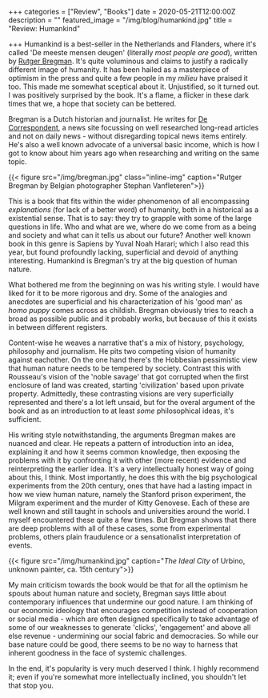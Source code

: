 +++
categories = ["Review", "Books"]
date = 2020-05-21T12:00:00Z
description = ""
featured_image = "/img/blog/humankind.jpg"
title = "Review: Humankind"

+++
Humankind is a best-seller in the Netherlands and Flanders, where it's called 'De meeste mensen deugen' (literally *most people are good*), written by [Rutger Bregman](https://nl.wikipedia.org/wiki/Rutger_Bregman). It's quite voluminous and claims to justify a radically different image of humanity. It has been hailed as a masterpiece of optimism in the press and quite a few people in my *milieu* have praised it too. This made me somewhat sceptical about it. Unjustified, so it turned out. I was positively surprised by the book. It's a flame, a flicker in these dark times that we, a hope that society can be bettered.

<!--more-->

Bregman is a Dutch historian and journalist. He writes for [De Correspondent](https://decorrespondent.nl/), a news site focussing on well researched long-read articles and not on daily news - without disregarding topical news items entirely. He's also a well known advocate of a universal basic income, which is how I got to know about him years ago when researching and writing on the same topic.

{{< figure src="/img/bregman.jpg" class="inline-img" caption="Rutger Bregman by Belgian photographer Stephan Vanfleteren">}}

This is a book that fits within the wider phenomenon of all encompassing *explanations* (for lack of a better word) of humanity, both in a historical as a existential sense. That is to say: they try to grapple with some of the large questions in life. Who and what are we, where do we come from as a being and society and what can it tells us about our future? Another well known book in this genre is Sapiens by Yuval Noah Harari; which I also read this year, but found profoundly lacking, superficial and devoid of anything interesting. Humankind is Bregman's try at the big question of human nature.

What bothered me from the beginning on was his writing style. I would have liked for it to be more rigorous and dry. Some of the analogies and anecdotes are superficial and his characterization of his 'good man' as *homo puppy* comes across as childish. Bregman obviously tries to reach a broad as possible public and it probably works, but because of this it exists in between different registers.

Content-wise he weaves a narrative that's a mix of history, psychology, philosophy and journalism. He pits two competing vision of humanity against eachother. On the one hand there's the Hobbesian pessimistic view that human nature needs to be tempered by society. Contrast this with Rousseau's vision of the 'noble savage' that got corrupted when the first enclosure of land was created, starting 'civilization' based upon private property. Admittedly, these contrasting visions are very superficially represented and there's a lot left unsaid, but for the overal argument of the book and as an introduction to at least *some* philosophical ideas, it's sufficient.

His writing style notwithstanding, the arguments Bregman makes are nuanced and clear. He repeats a pattern of introduction into an idea, explaining it and how it seems common knowledge, then exposing the problems with it by confronting it with other (more recent) evidence and reinterpreting the earlier idea. It's a very intellectually honest way of going about this, I think. Most importantly, he does this with the big psychological experiments from the 20th century, ones that have had a lasting impact in how we view human nature, namely the Stanford prison experiment, the Milgram experiment and the murder of Kitty Genovese. Each of these are well known and still taught in schools and universities around the world. I myself encountered these quite a few times. But Bregman shows that there are deep problems with all of these cases, some from experimental problems, others plain fraudulence or a sensationalist interpretation of events.

{{< figure src="/img/humankind.jpg" caption="*The Ideal City* of Urbino, unknown painter, ca. 15th century">}}

My main criticism towards the book would be that for all the optimism he spouts about human nature and society, Bregman says little about contemporary influences that undermine our good nature. I am thinking of our economic ideology that encourages competition instead of cooperation or social media - which are often designed specifically to take advantage of some of our weaknesses to generate 'clicks', 'engagement' and above all else revenue - undermining our social fabric and democracies. So while our base nature could be good, there seems to be no way to harness that inherent goodness in the face of systemic challenges.

In the end, it's popularity is very much deserved I think. I highly recommend it; even if you're somewhat more intellectually inclined, you shouldn't let that stop you.